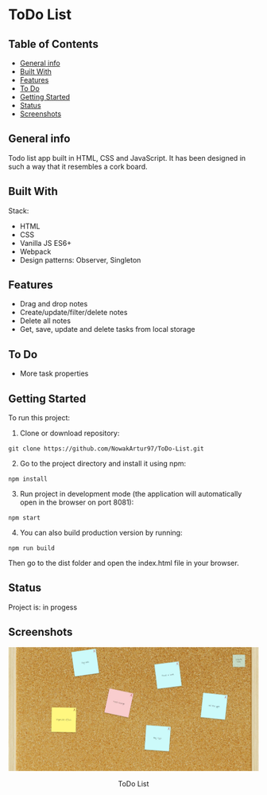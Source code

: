 # ToDo List

## Table of Contents

- [General info](#general-info)
- [Built With](#built-with)
- [Features](#features)
- [To Do](#to-do)
- [Getting Started](#getting-started)
- [Status](#status)
- [Screenshots](#screenshots)

## General info

Todo list app built in HTML, CSS and JavaScript. It has been designed in such a way that it resembles a cork board.

## Built With

Stack:

- HTML
- CSS
- Vanilla JS ES6+
- Webpack
- Design patterns: Observer, Singleton

## Features

- Drag and drop notes
- Create/update/filter/delete notes
- Delete all notes
- Get, save, update and delete tasks from local storage

## To Do

- More task properties

## Getting Started

To run this project:

1. Clone or download repository:

```
git clone https://github.com/NowakArtur97/ToDo-List.git
```

2. Go to the project directory and install it using npm:

```
npm install
```

3. Run project in development mode (the application will automatically open in the browser on port 8081):

```
npm start
```

4. You can also build production version by running:

```
npm run build
```

Then go to the dist folder and open the index.html file in your browser.

## Status

Project is: in progess

## Screenshots

![ToDo List](./screenshots/main-view.jpg)

<p style="text-align: center">ToDo List</p>
